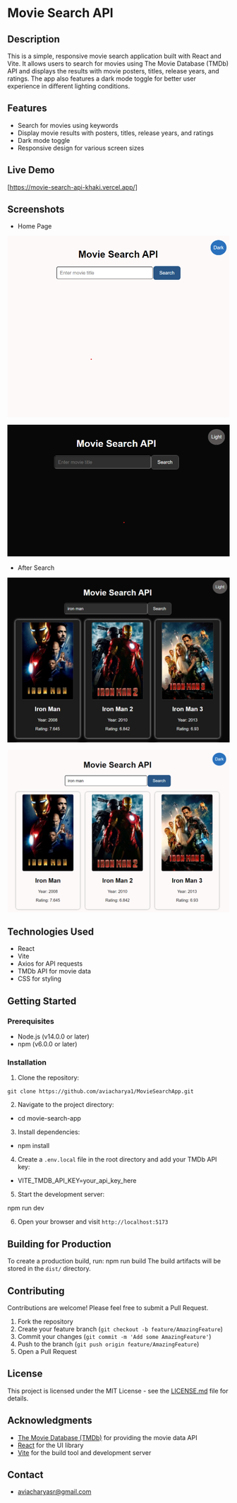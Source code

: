 # Movie Search API

## Description

This is a simple, responsive movie search application built with React and Vite. It allows users to search for movies using The Movie Database (TMDb) API and displays the results with movie posters, titles, release years, and ratings. The app also features a dark mode toggle for better user experience in different lighting conditions.

## Features

- Search for movies using keywords
- Display movie results with posters, titles, release years, and ratings
- Dark mode toggle
- Responsive design for various screen sizes

## Live Demo

[https://movie-search-api-khaki.vercel.app/]

## Screenshots

- Home Page 

![Screenshot](./src/assets/Home1.png) <br>

![Screenshot](./src/assets/Home.png) <br>

- After Search

![Screenshot](./src/assets/img1.png) <br>

![Screenshot](./src/assets/img2.png) <br>



## Technologies Used

- React
- Vite
- Axios for API requests
- TMDb API for movie data
- CSS for styling

## Getting Started

### Prerequisites

- Node.js (v14.0.0 or later)
- npm (v6.0.0 or later)

### Installation

1. Clone the repository:

```
git clone https://github.com/aviacharya1/MovieSearchApp.git

```
2. Navigate to the project directory:

- cd movie-search-app

3. Install dependencies:

- npm install

4. Create a `.env.local` file in the root directory and add your TMDb API key:

- VITE_TMDB_API_KEY=your_api_key_here


5. Start the development server:

npm run dev

6. Open your browser and visit `http://localhost:5173`

## Building for Production

To create a production build, run:
npm run build
The build artifacts will be stored in the `dist/` directory.

## Contributing

Contributions are welcome! Please feel free to submit a Pull Request.

1. Fork the repository
2. Create your feature branch (`git checkout -b feature/AmazingFeature`)
3. Commit your changes (`git commit -m 'Add some AmazingFeature'`)
4. Push to the branch (`git push origin feature/AmazingFeature`)
5. Open a Pull Request

## License

This project is licensed under the MIT License - see the [LICENSE.md](LICENSE.md) file for details.

## Acknowledgments

- [The Movie Database (TMDb)](https://www.themoviedb.org/) for providing the movie data API
- [React](https://reactjs.org/) for the UI library
- [Vite](https://vitejs.dev/) for the build tool and development server

## Contact

- [aviacharyasr@gmail.com](mailto:aviacharyasr@gmail.com)

